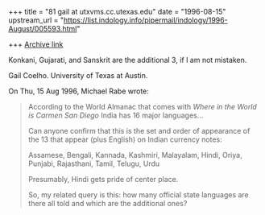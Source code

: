 +++
title = "81 gail at utxvms.cc.utexas.edu"
date = "1996-08-15"
upstream_url = "https://list.indology.info/pipermail/indology/1996-August/005593.html"

+++
[Archive link](https://list.indology.info/pipermail/indology/1996-August/005593.html)


Konkani, Gujarati, and Sanskrit are the additional 3, if I am not mistaken.

Gail Coelho.
University of Texas at Austin.

On Thu, 15 Aug 1996, Michael Rabe wrote:

> According to the World Almanac that comes with _Where in the World is
> Carmen San Diego_ India has 16 major languages...
> 
> Can anyone confirm that this is the set and order of appearance of the 13
> that appear (plus English) on Indian currency notes:
> 
> Assamese, Bengali, Kannada, Kashmiri, Malayalam, Hindi, Oriya, Punjabi,
> Rajasthani, Tamil, Telugu, Urdu
> 
> Presumably, Hindi gets pride of center place.
> 
> So, my related query is this: how many official state languages are there
> all told and which are the additional ones?
> 
> 
> 
> 




